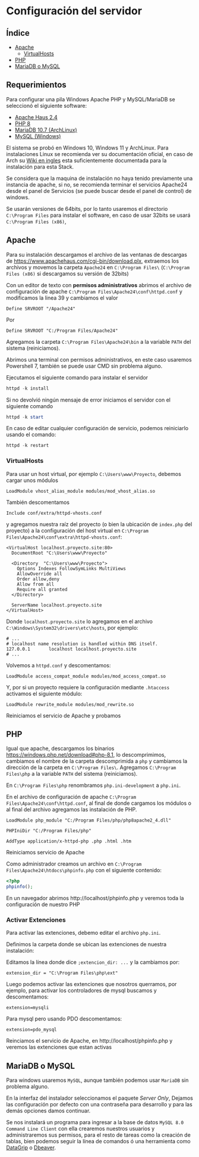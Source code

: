 # Configuración del servidor

## Índice

* [Apache](#apache)
  * [VirtualHosts](#virtualhosts)
* [PHP](#php)
* [MariaDB o MySQL](#mariadb-o-mysql)

## Requerimientos

Para configurar una pila Windows Apache PHP y MySQL/MariaDB se seleccionó el siguiente software:

+ [Apache Haus 2.4](https://www.apachehaus.com/cgi-bin/download.plx)
+ [PHP 8](https://windows.php.net/download#php-8.1)
+ [MariaDB 10.7 (ArchLinux)](https://mariadb.org/download/?t=mariadb&p=mariadb&r=10.6.7&os=windows&cpu=x86_64&pkg=msi&m=gigenet)
+ [MySQL (Windows)](https://dev.mysql.com/downloads/installer/)

El sistema se probó en Windows 10, Windows 11 y ArchLinux. Para instalaciones
Linux se recomienda ver su documentación oficial, en caso de Arch su [Wiki
en ingles](https://wiki.archlinux.org) esta suficientemente documentada para la instalación para esta Stack.

Se considera que la maquina de instalación no haya tenido previamente una 
instancia de apache, si no, se recomienda terminar el servicios Apache24 
desde el panel de Servicios (se puede buscar desde el panel de control) de 
windows.

Se usarán versiones de 64bits, por lo tanto usaremos el directorio 
`C:\Program Files` para instalar el software, en caso de usar 32bits se usará 
`C:\Program Files (x86)`,

## Apache

Para su instalación descargamos el archivo de las ventanas de descargas  
de https://www.apachehaus.com/cgi-bin/download.plx, extraemos los archivos
y movemos la carpeta `Apache24` en `C:\Program Files\` 
(`C:\Program Files (x86)` si descargamos su versión de 32bits)

Con un editor de texto con **permisos administrativos** abrimos el archivo 
de configuración de apache `C:\Program Files\Apache24\conf\httpd.conf` y 
modificamos la linea 39 y cambiamos el valor  

```apacheconf
Define SRVROOT "/Apache24"
```

Por 

```apacheconf
Define SRVROOT "C:/Program Files/Apache24"
```

Agregamos la carpeta `C:\Program Files\Apache24\bin` a la variable `PATH` del 
sistema (reiniciamos).

Abrimos una terminal con permisos administrativos, en este caso usaremos 
Powershell 7, también se puede usar CMD sin problema alguno.

Ejecutamos el siguiente comando para instalar el servidor

```powershell
httpd -k install
```

Si no devolvió ningún mensaje de error iniciamos el servidor con el siguiente
comando

```powershell
httpd -k start
```

En caso de editar cualquier configuración de servicio, podemos reiniciarlo 
usando el comando:

```powershell
httpd -k restart
```

### VirtualHosts

Para usar un host virtual, por ejemplo `C:\Users\www\Proyecto`, debemos cargar unos módulos

```apacheconf
LoadModule vhost_alias_module modules/mod_vhost_alias.so
```

También descomentamos 

```apacheconf
Include conf/extra/httpd-vhosts.conf
```

y agregamos nuestra raíz del proyecto (o bien la ubicación de `index.php` del proyecto) a la configuración
del host virtual en `C:\Program Files\Apache24\conf\extra\httpd-vhosts.conf`:

```apacheconf
<VirtualHost localhost.proyecto.site:80>
  DocumentRoot "C:\Users\www\Proyecto"
 
  <Directory  "C:\Users\www\Proyecto">
    Options Indexes FollowSymLinks MultiViews
    AllowOverride all
    Order allow,deny
    Allow from all
    Require all granted
  </Directory>
  
  ServerName localhost.proyecto.site
</VirtualHost>
```

Donde `localhost.proyecto.site` lo agregamos en el archivo `C:\Windows\System32\drivers\etc\hosts`, por ejemplo:

```unixconfig
# ...
# localhost name resolution is handled within DNS itself.
127.0.0.1       localhost localhost.proyecto.site
# ...
```

Volvemos a `httpd.conf` y descomentamos:

```apacheconf
LoadModule access_compat_module modules/mod_access_compat.so
```

Y, por si un proyecto requiere la configuración mediante `.htaccess` activamos el siguiente módulo:

```apacheconf
LoadModule rewrite_module modules/mod_rewrite.so
```

Reiniciamos el servicio de Apache y probamos

## PHP

Igual que apache, descargamos los binarios
https://windows.php.net/download#php-8.1, lo descomprimimos, cambiamos el 
nombre de la carpeta descomprimida a `php` y cambiamos la dirección de la 
carpeta en `C:\Program Files\`. Agregamos `C:\Program Files\php` a la variable 
`PATH` del sistema (reiniciamos).

En `C:\Program Files\php` renombramos `php.ini-development` a `php.ini`.

En el archivo de configuración de apache `C:\Program Files\Apache24\conf\httpd.conf`, 
al final de donde cargamos los módulos o al final del archivo agregamos las instalación
de PHP.

```apacheconf
LoadModule php_module "C:/Program Files/php/php8apache2_4.dll"

PHPIniDir "C:/Program Files/php"

AddType application/x-httpd-php .php .html .htm
```

Reiniciamos servicio de Apache

Como administrador creamos un archivo en `C:\Program Files\Apache24\htdocs\phpinfo.php`
con el siguiente contenido:

```php
<?php
phpinfo();
```
En un navegador abrimos http://localhost/phpinfo.php y veremos toda la configuración de nuestro PHP

### Activar Extenciones

Para activar las extenciones, debemo editar el archivo `php.ini`.

Definimos la carpeta donde se ubican las extenciones de nuestra instalación:

Editamos la línea donde dice `;extencion_dir: ...` y la cambiamos por:

```
extension_dir = "C:\Program Files\php\ext"
```

Luego podemos activar las extenciones que nosotros querramos, por ejemplo, para activar los controladores
de mysql buscamos y descomentamos:

```
extension=mysqli
```

Para mysql pero usando PDO descomentamos:

```
extension=pdo_mysql
```
Reinciamos el servicio de Apache, en http://localhost/phpinfo.php y veremos las extenciones que estan activas 


## MariaDB o MySQL

Para windows usaremos `MySQL`, aunque también podemos usar `MariaDB` sin
problema alguno.

En la interfaz del instalador seleccionamos el paquete *Server Only*, Dejamos 
las configuración por defecto con una contraseña para desarrollo y para las 
demás opciones damos continuar.

Se nos instalará un programa para ingresar a la base de datos 
`MySQL 8.0 Command Line Client` con ella crearemos nuestros usuarios y 
administraremos sus permisos, para el resto de tareas como la creación de 
tablas, bien podemos seguir la línea de comandos ó una herramienta 
como [DataGrip](https://www.jetbrains.com/datagrip/) o [Dbeaver](https://dbeaver.io).
